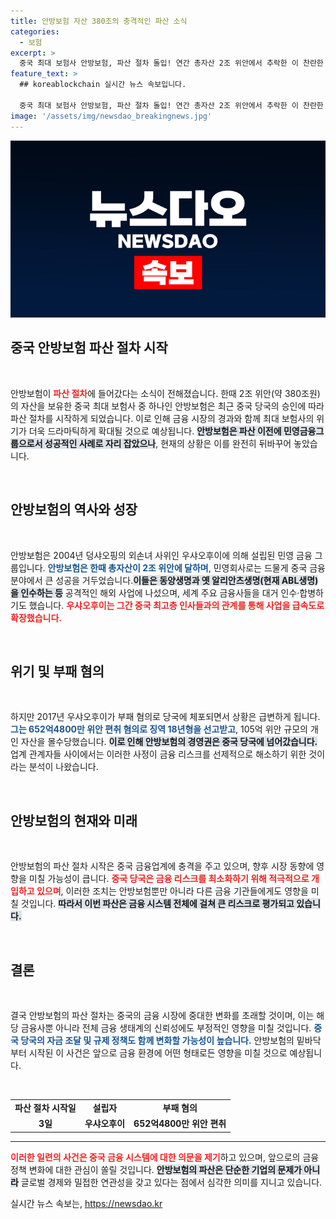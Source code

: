 ```yaml
---
title: 안방보험 자산 380조의 충격적인 파산 소식
categories:
  - 보험
excerpt: >
  중국 최대 보험사 안방보험, 파산 절차 돌입! 연간 총자산 2조 위안에서 추락한 이 찬란한 기업의 비극적 운명은 어떤 배경이 있을까? 금융 리스크와 정치적 음모 속에서 무너진 거인의 이야기를 확인하세요!
feature_text: >
  ## koreablockchain 실시간 뉴스 속보입니다.

  중국 최대 보험사 안방보험, 파산 절차 돌입! 연간 총자산 2조 위안에서 추락한 이 찬란한 기업의 비극적 운명은 어떤 배경이 있을까? 금융 리스크와 정치적 음모 속에서 무너진 거인의 이야기를 확인하세요!
image: '/assets/img/newsdao_breakingnews.jpg'
---
```


<p><img src="/assets/img/newsdao_breakingnews.jpg" alt="koreablockchain 속보" /></p>

<h2 data-ke-size="size26">중국 안방보험 파산 절차 시작</h2>

<p data-ke-size="size16">&nbsp;</p>

<p>안방보험이 <b><span style="color: #ee2323;">파산 절차</span></b>에 들어갔다는 소식이 전해졌습니다. 한때 2조 위안(약 380조원)의 자산을 보유한 중국 최대 보험사 중 하나인 안방보험은 최근 중국 당국의 승인에 따라 파산 절차를 시작하게 되었습니다. 이로 인해 금융 시장의 경과와 함께 최대 보험사의 위기가 더욱 드라마틱하게 확대될 것으로 예상됩니다. <b><span style="background-color: #21538527;">안방보험은 파산 이전에 민영금융그룹으로서 성공적인 사례로 자리 잡았으나</span></b>, 현재의 상황은 이를 완전히 뒤바꾸어 놓았습니다. </p>

<p><br></p>

<h2 data-ke-size="size26">안방보험의 역사와 성장</h2>

<p data-ke-size="size16">&nbsp;</p>

<p>안방보험은 2004년 덩샤오핑의 외손녀 사위인 우샤오후이에 의해 설립된 민영 금융 그룹입니다. <b><span style="color: #1a5490;">안방보험은 한때 총자산이 2조 위안에 달하며</span></b>, 민영회사로는 드물게 중국 금융 분야에서 큰 성공을 거두었습니다.<b><span style="background-color: #21538527;">이들은 동양생명과 옛 알리안츠생명(현재 ABL생명)을 인수하는 등</span></b> 공격적인 해외 사업에 나섰으며, 세계 주요 금융사들을 대거 인수·합병하기도 했습니다. <b><span style="color: #ee2323;">우샤오후이는 그간 중국 최고층 인사들과의 관계를 통해 사업을 급속도로 확장했습니다.</span></b></p>

<p><br></p>

<h2 data-ke-size="size26">위기 및 부패 혐의</h2>

<p data-ke-size="size16">&nbsp;</p>

<p>하지만 2017년 우샤오후이가 부패 혐의로 당국에 체포되면서 상황은 급변하게 됩니다. <b><span style="color: #1a5490;">그는 652억4800만 위안 편취 혐의로 징역 18년형을 선고받고</span></b>, 105억 위안 규모의 개인 자산을 몰수당했습니다. <b><span style="background-color: #21538527;">이로 인해 안방보험의 경영권은 중국 당국에 넘어갔습니다.</span></b> 업계 관계자들 사이에서는 이러한 사정이 금융 리스크를 선제적으로 해소하기 위한 것이라는 분석이 나왔습니다.</p>

<p><br></p>

<h2 data-ke-size="size26">안방보험의 현재와 미래</h2>

<p data-ke-size="size16">&nbsp;</p>

<p>안방보험의 파산 절차 시작은 중국 금융업계에 충격을 주고 있으며, 향후 시장 동향에 영향을 미칠 가능성이 큽니다. <b><span style="color: #ee2323;">중국 당국은 금융 리스크를 최소화하기 위해 적극적으로 개입하고 있으며</span></b>, 이러한 조치는 안방보험뿐만 아니라 다른 금융 기관들에게도 영향을 미칠 것입니다. <b><span style="background-color: #21538527;">따라서 이번 파산은 금융 시스템 전체에 걸쳐 큰 리스크로 평가되고 있습니다.</span></b></p>

<p><br></p>

<h2 data-ke-size="size26">결론</h2>

<p data-ke-size="size16">&nbsp;</p>

<p>결국 안방보험의 파산 절차는 중국의 금융 시장에 중대한 변화를 초래할 것이며, 이는 해당 금융사뿐 아니라 전체 금융 생태계의 신뢰성에도 부정적인 영향을 미칠 것입니다. <b><span style="color: #1a5490;">중국 당국의 자금 조달 및 규제 정책도 함께 변화할 가능성이 높습니다.</span></b> 안방보험의 밑바닥부터 시작된 이 사건은 앞으로 금융 환경에 어떤 형태로든 영향을 미칠 것으로 예상됩니다.</p>

<p><br></p>

<table style="width: 100%; border-collapse: collapse;">
  <tr>
    <td style="text-align: center; height: 17px;"><b>파산 절차 시작일</b></td>
    <td style="text-align: center; height: 17px;"><b>설립자</b></td>
    <td style="text-align: center; height: 17px;"><b>부패 혐의</b></td>
  </tr>
  <tr>
    <td style="text-align: center; height: 17px;"><b>3일</b></td>
    <td style="text-align: center; height: 17px;"><b>우샤오후이</b></td>
    <td style="text-align: center; height: 17px;"><b>652억4800만 위안 편취</b></td>
  </tr>
</table>

<hr /> 

<p><b><span style="color: #ee2323;">이러한 일련의 사건은 중국 금융 시스템에 대한 의문을 제기</span></b>하고 있으며, 앞으로의 금융 정책 변화에 대한 관심이 쏠릴 것입니다. <b><span style="background-color: #21538527;">안방보험의 파산은 단순한 기업의 문제가 아니라</span></b> 글로벌 경제와 밀접한 연관성을 갖고 있다는 점에서 심각한 의미를 지니고 있습니다.</p>
실시간 뉴스 속보는, <a href="https://newsdao.kr" rel="dofollow">https://newsdao.kr</a>


